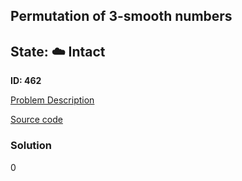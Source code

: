## Permutation of 3-smooth numbers

## State: :cloud: **Intact**

**ID: 462**

[Problem Description](https://projecteuler.net/problem=462)

[Source code](main.cpp)

### Solution
0